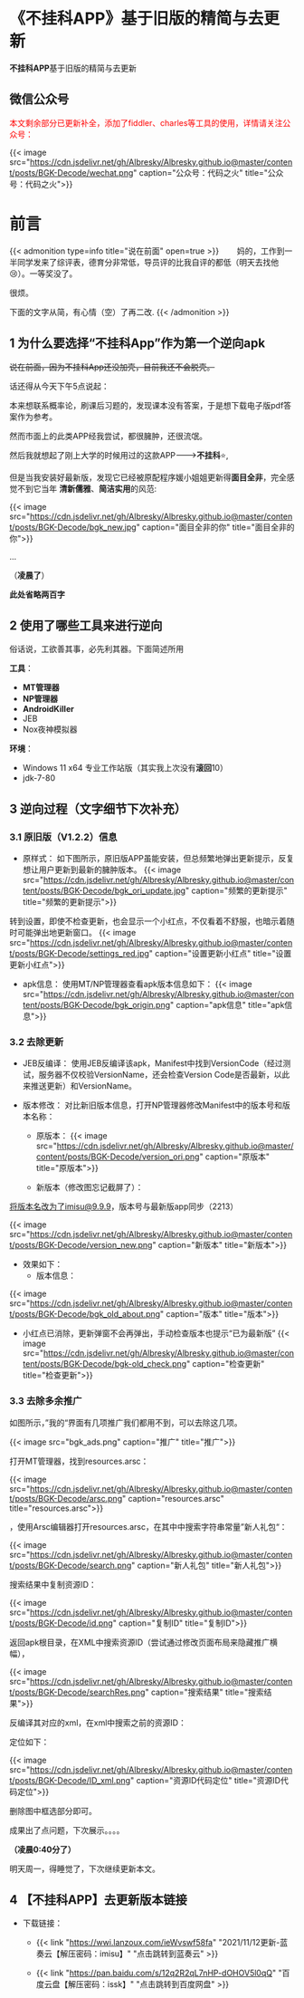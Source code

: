 # 《不挂科APP》基于旧版的精简与去更新

**不挂科APP**基于旧版的精简与去更新
<!--more-->
## 微信公众号

<span style="color:red;">本文剩余部分已更新补全，添加了fiddler、charles等工具的使用，详情请关注公众号：</span>

{{< image src="https://cdn.jsdelivr.net/gh/Albresky/Albresky.github.io@master/content/posts/BGK-Decode/wechat.png" caption="公众号：代码之火" title="公众号：代码之火">}}

# 前言
{{< admonition type=info title="说在前面" open=true >}}　　
妈的，工作到一半同学发来了综评表，德育分非常低，导员评的比我自评的都低（明天去找他:cry:）。一等奖没了。

很烦。 

下面的文字从简，有心情（空）了再二改. 
{{< /admonition >}}　


## 1 为什么要选择“不挂科App”作为第一个逆向apk

~~说在前面，因为不挂科App还没加壳，目前我还不会脱壳。~~


话还得从今天下午5点说起：

本来想联系概率论，刷课后习题的，发现课本没有答案，于是想下载电子版pdf答案作为参考。

然而市面上的此类APP经我尝试，都很臃肿，还很流氓。

然后我就想起了刚上大学的时候用过的这款APP--->**不挂科**:star:,

但是当我安装好最新版，发现它已经被原配程序媛小姐姐更新得**面目全非**，完全感觉不到它当年
**清新儒雅**、**简洁实用**的风范:

{{< image src="https://cdn.jsdelivr.net/gh/Albresky/Albresky.github.io@master/content/posts/BGK-Decode/bgk_new.jpg" caption="面目全非的你" title="面目全非的你">}}

...

（**凌晨了**）

 **此处省略两百字**

## 2 使用了哪些工具来进行逆向

俗话说，工欲善其事，必先利其器。下面简述所用

**工具**：
 - **MT管理器**
 - **NP管理器**
 - **AndroidKiller**
 - JEB
 - Nox夜神模拟器
  
**环境**：
 - Windows 11 x64 专业工作站版（其实我上次没有**滚回**10）
 - jdk-7-80

## 3 逆向过程（文字细节下次补充）

### 3.1 原旧版（V1.2.2）信息
 - 原样式： 
如下图所示，原旧版APP虽能安装，但总频繁地弹出更新提示，反复想让用户更新到最新的臃肿版本。
{{< image src="https://cdn.jsdelivr.net/gh/Albresky/Albresky.github.io@master/content/posts/BGK-Decode/bgk_ori_update.jpg" caption="频繁的更新提示" title="频繁的更新提示">}}

转到设置，即使不检查更新，也会显示一个小红点，不仅看着不舒服，也暗示着随时可能弹出地更新窗口。
{{< image src="https://cdn.jsdelivr.net/gh/Albresky/Albresky.github.io@master/content/posts/BGK-Decode/settings_red.jpg" caption="设置更新小红点" title="设置更新小红点">}}

 - apk信息：
使用MT/NP管理器查看apk版本信息如下：
{{< image src="https://cdn.jsdelivr.net/gh/Albresky/Albresky.github.io@master/content/posts/BGK-Decode/bgk_origin.png" caption="apk信息" title="apk信息">}}

### 3.2 去除更新
 - JEB反编译：
  使用JEB反编译该apk，Manifest中找到VersionCode（经过测试，服务器不仅校验VersionName，还会检查Version Code是否最新，以此来推送更新）和VersionName。

 - 版本修改：
  对比新旧版本信息，打开NP管理器修改Manifest中的版本号和版本名称：

   - 原版本：
{{< image src="https://cdn.jsdelivr.net/gh/Albresky/Albresky.github.io@master/content/posts/BGK-Decode/version_ori.png" caption="原版本" title="原版本">}}

   - 新版本（修改图忘记截屏了）：

将版本名改为了imisu@9.9.9，版本号与最新版app同步（2213）

{{< image src="https://cdn.jsdelivr.net/gh/Albresky/Albresky.github.io@master/content/posts/BGK-Decode/version_new.png" caption="新版本" title="新版本">}}

 - 效果如下：
   - 版本信息：

{{< image src="https://cdn.jsdelivr.net/gh/Albresky/Albresky.github.io@master/content/posts/BGK-Decode/bgk_old_about.png" caption="版本" title="版本">}}

   - 小红点已消除，更新弹窗不会再弹出，手动检查版本也提示“已为最新版”
{{< image src="https://cdn.jsdelivr.net/gh/Albresky/Albresky.github.io@master/content/posts/BGK-Decode/bgk-old_check.png" caption="检查更新" title="检查更新">}}

### 3.3 去除多余推广
如图所示，”我的“界面有几项推广我们都用不到，可以去除这几项。

{{< image src="bgk_ads.png" caption="推广" title="推广">}}

打开MT管理器，找到resources.arsc：

{{< image src="https://cdn.jsdelivr.net/gh/Albresky/Albresky.github.io@master/content/posts/BGK-Decode/arsc.png" caption="resources.arsc" title="resources.arsc">}}

，使用Arsc编辑器打开resources.arsc，在其中中搜索字符串常量”新人礼包“：

{{< image src="https://cdn.jsdelivr.net/gh/Albresky/Albresky.github.io@master/content/posts/BGK-Decode/search.png" caption="新人礼包" title="新人礼包">}}

搜索结果中复制资源ID：

{{< image src="https://cdn.jsdelivr.net/gh/Albresky/Albresky.github.io@master/content/posts/BGK-Decode/id.png" caption="复制ID" title="复制ID">}}

返回apk根目录，在XML中搜索资源ID（尝试通过修改页面布局来隐藏推广横幅），

{{< image src="https://cdn.jsdelivr.net/gh/Albresky/Albresky.github.io@master/content/posts/BGK-Decode/searchRes.png" caption="搜索结果" title="搜索结果">}}

反编译其对应的xml，在xml中搜索之前的资源ID：

定位如下：

{{< image src="https://cdn.jsdelivr.net/gh/Albresky/Albresky.github.io@master/content/posts/BGK-Decode/ID_xml.png" caption="资源ID代码定位" title="资源ID代码定位">}}

删除图中框选部分即可。

成果出了点问题，下次展示。。。。

**（凌晨0:40分了）**

明天周一，得睡觉了，下次继续更新本文。

## 4 【不挂科APP】去更新版本链接

 - 下载链接：

   - {{< link "https://wwi.lanzoux.com/ieWvswf58fa" "2021/11/12更新-蓝奏云【解压密码：imisu】" "点击跳转到蓝奏云" >}}

   - {{< link "https://pan.baidu.com/s/12q2R2qL7nHP-dOHOV5l0qQ" "百度云盘【解压密码：issk】" "点击跳转到百度网盘" >}}
